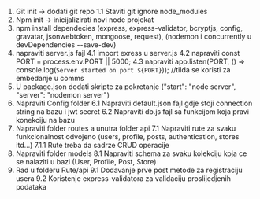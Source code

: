 1. Git init -> dodati git repo
   1.1 Staviti git ignore node_modules
2. Npm init -> inicijalizirati novi node projekat
3. npm install dependecies (express, express-validator, bcryptjs, config, gravatar, jsonwebtoken, mongoose, request), (nodemon i concurrently u devDependencies --save-dev)
4. napraviti server.js fajl
   4.1 import exress u server.js
   4.2 napraviti const PORT = process.env.PORT || 5000;
   4.3 napraviti app.listen(PORT, () => console.log(`Server started on port ${PORT}`)); //tilda se koristi za embedanje u comms
5. U package.json dodati skripte za pokretanje ("start": "node server",
   "server": "nodemon server")
6. Napraviti Config folder
   6.1 Napraviti default.json fajl gdje stoji connection string na bazu i jwt secret
   6.2 Napraviti db.js fajl sa funkcijom koja pravi konekciju na bazu
7. Napraviti folder routes a unutra folder api
   7.1 Napraviti rute za svaku funkcionalnost odvojeno (users, profile, posts, authentication, stores itd...)
   7.1.1 Rute treba da sadrze CRUD operacije
8. Napraviti folder models
   8.1 Napraviti schema za svaku kolekciju koja ce se nalaziti u bazi (User, Profile, Post, Store)
9. Rad u folderu Rute/api
   9.1 Dodavanje prve post metode za registraciju usera
   9.2 Koristenje express-validatora za validaciju proslijedjenih podataka
